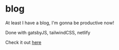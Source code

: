 # blog

At least I have a blog, I'm gonna be productive now!

Done with gatsbyJS, tailwindCSS, netlify

Check it out [here](https://eloquent-turing-054402.netlify.com/)
